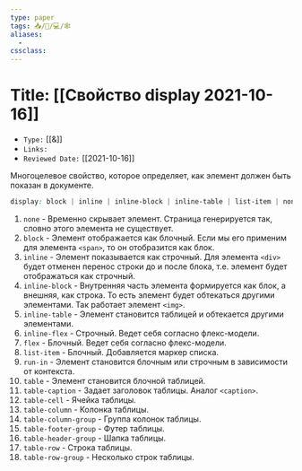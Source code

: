 ```yaml
---
type: paper
tags: 📥️/📜️/💻/🕸
aliases:
  - 
cssclass: 
---
```




# Title: **[[Свойство display 2021-10-16]]**
- `Type:` [[&]]
- `Links:`
- `Reviewed Date:` [[2021-10-16]]


Многоцелевое свойство, которое определяет, как элемент должен быть показан в документе.

```css
display: block | inline | inline-block | inline-table | list-item | none | run-in | table | table-caption | table-cell | table-column-group | table-column | table-footer-group | table-header-group | table-row | table-row-group
```


1.  `none` - Временно скрывает элемент. Страница генерируется так, словно этого элемента не существует.
2.  `block` - Элемент отображается как блочный. Если мы его применим для элемента `<span>`, то он отобразится как блок.
3.  `inline` - Элемент показывается как строчный. Для элемента `<div>` будет отменен перенос строки до и после блока, т.е. элемент будет отображаться как строчный.
4.  `inline-block` - Внутренняя часть элемента формируется как блок, а внешняя, как строка. То есть элемент будет обтекаться другими элементами. Так работает элемент `<img>`.
5.  `inline-table` - Элемент становится таблицей и обтекается другими элементами.
6.  `inline-flex` - Строчный. Ведет себя согласно флекс-модели.
7.  `flex` - Блочный. Ведет себя согласно флекс-модели.
8.  `list-item` - Блочный. Добавляется маркер списка.
9.  `run-in` - Элемент становится блочным или строчным в зависимости от контекста.
10.  `table` - Элемент становится блочной таблицей.
11.  `table-caption` - Задает заголовок таблицы. Аналог `<caption>`.
12.  `table-cell` - Ячейка таблицы.
13.  `table-column` - Колонка таблицы.
14.  `table-column-group` - Группа колонок таблицы.
15.  `table-footer-group` - Футер таблицы.
16.  `table-header-group` - Шапка таблицы.
17.  `table-row` - Строка таблицы.
18.  `table-row-group` - Несколько строк таблицы.